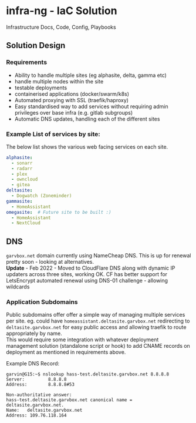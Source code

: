 # infra-ng - IaC Solution

Infrastructure Docs, Code, Config, Playbooks

## Solution Design

### Requirements

* Ability to handle multiple sites (eg alphasite, delta, gamma etc)
* handle multiple nodes within the site
* testable deployments
* containerised applications (docker/swarm/k8s)
* Automated proxying with SSL (traefik/haproxy)
* Easy standardised way to add services without requiring admin privileges over base infra (e.g. gitlab subgroups)
* Automatic DNS updates, handling each of the different sites

### Example List of services by site:
The below list shows the various web facing services on each site.
```yaml
alphasite:
  - sonarr
  - radarr
  - plex
  - owncloud
  - gitea
deltasite:
  - Dogwatch (Zoneminder)
gammasite:
  - HomeAssistant
omegasite:  # Future site to be built :)
  - HomeAssistant
  - NextCloud
```


## DNS

`garvbox.net` domain currently using NameCheap DNS. This is up for renewal pretty soon - looking at alternatives.  
**Update** - Feb 2022 - Moved to CloudFlare DNS along with dynamic IP updaters across three sites, working OK. CF has better support for LetsEncrypt automated renewal using DNS-01 challenge - allowing wildcards  

### Application Subdomains
Public subdomains offer offer a simple way of managing multiple services per site. eg. could have `homeassistant.deltasite.garvbox.net` redirecting to `deltasite.garvbox.net` for easy public access and allowing traefik to route appropriately by name.  
This would require some integration with whatever deployment management solution (standalone script or hook) to add CNAME records on deployment as mentioned in requirements above.

Example DNS Record:
```
garvin@G15:~$ nslookup hass-test.deltasite.garvbox.net 8.8.8.8
Server:         8.8.8.8
Address:        8.8.8.8#53

Non-authoritative answer:
hass-test.deltasite.garvbox.net canonical name = deltasite.garvbox.net.
Name:   deltasite.garvbox.net
Address: 109.76.118.164
```

